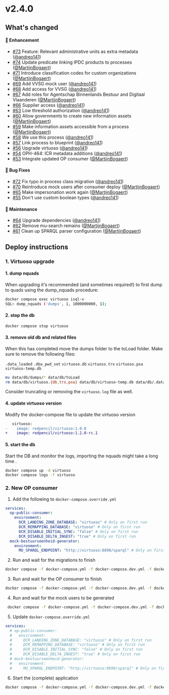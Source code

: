 # v2.4.0 
## What's changed

#### :rocket: Enhancement

- [#73](https://github.com/lblod/app-openproceshuis/pull/73) Feature: Relevant administrative units as extra metadata ([@andreo141](https://github.com/andreo141))
- [#74](https://github.com/lblod/app-openproceshuis/pull/74) Update predicate linking IPDC products to processes ([@MartijnBogaert](https://github.com/MartijnBogaert))
- [#71](https://github.com/lblod/app-openproceshuis/pull/71) Introduce classification codes for custom organizations ([@MartijnBogaert](https://github.com/MartijnBogaert))
- [#69](https://github.com/lblod/app-openproceshuis/pull/69) Add VVSG mock user ([@andreo141](https://github.com/andreo141))
- [#68](https://github.com/lblod/app-openproceshuis/pull/68) Add access for VVSG ([@andreo141](https://github.com/andreo141))
- [#67](https://github.com/lblod/app-openproceshuis/pull/67) Add roles for Agentschap Binnenlands Bestuur and Digitaal Vlaanderen ([@MartijnBogaert](https://github.com/MartijnBogaert))
- [#66](https://github.com/lblod/app-openproceshuis/pull/66) Supplier access ([@andreo141](https://github.com/andreo141))
- [#63](https://github.com/lblod/app-openproceshuis/pull/63) Low threshold authorization ([@andreo141](https://github.com/andreo141))
- [#60](https://github.com/lblod/app-openproceshuis/pull/60) Allow governments to create new information assets ([@MartijnBogaert](https://github.com/MartijnBogaert))
- [#59](https://github.com/lblod/app-openproceshuis/pull/59) Make information assets accessible from a process ([@MartijnBogaert](https://github.com/MartijnBogaert))
- [#58](https://github.com/lblod/app-openproceshuis/pull/58) We use this process ([@andreo141](https://github.com/andreo141))
- [#57](https://github.com/lblod/app-openproceshuis/pull/57) Link process to blueprint ([@andreo141](https://github.com/andreo141))
- [#56](https://github.com/lblod/app-openproceshuis/pull/56) Upgrade virtuoso ([@andreo141](https://github.com/andreo141))
- [#54](https://github.com/lblod/app-openproceshuis/pull/54) OPH-464: ICR metadata additions ([@andreo141](https://github.com/andreo141))
- [#53](https://github.com/lblod/app-openproceshuis/pull/53) Integrate updated OP consumer ([@MartijnBogaert](https://github.com/MartijnBogaert))

#### :bug: Bug Fixes

- [#72](https://github.com/lblod/app-openproceshuis/pull/72) Fix typo in process class migration ([@andreo141](https://github.com/andreo141))
- [#70](https://github.com/lblod/app-openproceshuis/pull/70) Reintroduce mock users after consumer deploy ([@MartijnBogaert](https://github.com/MartijnBogaert))
- [#65](https://github.com/lblod/app-openproceshuis/pull/65) Make impersonation work again ([@MartijnBogaert](https://github.com/MartijnBogaert))
- [#55](https://github.com/lblod/app-openproceshuis/pull/55) Don't use custom boolean types ([@andreo141](https://github.com/andreo141))

#### :wrench: Maintenance

- [#64](https://github.com/lblod/app-openproceshuis/pull/64) Upgrade dependencies ([@andreo141](https://github.com/andreo141))
- [#62](https://github.com/lblod/app-openproceshuis/pull/62) Remove mu-search remains ([@MartijnBogaert](https://github.com/MartijnBogaert))
- [#61](https://github.com/lblod/app-openproceshuis/pull/61) Clean up SPARQL parser configuration ([@MartijnBogaert](https://github.com/MartijnBogaert))

## Deploy instructions

### 1. Virtuoso upgrade

#### 1. dump nquads
When upgrading it's recommended (and sometimes required!) to first dump to quads using the dump_nquads procedure:

```sh
docker compose exec virtuoso isql-v
SQL> dump_nquads ('dumps', 1, 1000000000, 1);
```
#### 2. stop the db
```sh
docker compose stop virtuoso
```
#### 3. remove old db and related files
When this has completed move the dumps folder to the toLoad folder. Make sure to remove the following files:

`.data_loaded`
`.dba_pwd_set`
`virtuoso.db`
`virtuoso.trx`
`virtuoso.pxa`
`virtuoso-temp.db`
```sh
mv data/db/dumps/* data/db/toLoad
rm data/db/virtuoso.{db,trx,pxa} data/db/virtuoso-temp.db data/db/.data_loaded data/db/.dba_pwd_set
```
Consider truncating or removing the `virtuoso.log` file as well.

#### 4. update virtuoso version
Modify the docker-compose file to update the virtuoso version
```diff
   virtuoso:
-    image: redpencil/virtuoso:1.0.0
+    image: redpencil/virtuoso:1.2.0-rc.1
```
#### 5. start the db
Start the DB and monitor the logs, importing the nquads might take a long time .
```sh
docker compose up -d virtuoso
docker compose logs -f virtuoso
```

### 2. New OP consumer
1. Add the following to `docker-compose.override.yml`

```yml
services:
  op-public-consumer:
    environment:
      DCR_LANDING_ZONE_DATABASE: "virtuoso" # Only on first run
      DCR_REMAPPING_DATABASE: "virtuoso" # Only on first run
      DCR_DISABLE_INITIAL_SYNC: "false" # Only on first run
      DCR_DISABLE_DELTA_INGEST: "true" # Only on first run
  mock-bestuurseenheid-generator:
    environment:
      MU_SPARQL_ENDPOINT: "http://virtuoso:8890/sparql" # Only on first run
```

2. Run and wait for the migrations to finish

```bash
docker compose -f docker-compose.yml -f docker-compose.dev.yml -f docker-compose.override.yml up -d migrations
```

3. Run and wait for the OP consumer to finish

```bash
docker compose -f docker-compose.yml -f docker-compose.dev.yml -f docker-compose.override.yml up -d database op-public-consumer
```

4. Run and wait for the mock users to be generated

```bash
 docker compose -f docker-compose.yml -f docker-compose.dev.yml -f docker-compose.override.yml up -d mock-bestuurseenheid-generator
```

5. Update `docker-compose.override.yml`

```yml
services:
  # op-public-consumer:
  #   environment:
  #     DCR_LANDING_ZONE_DATABASE: "virtuoso" # Only on first run
  #     DCR_REMAPPING_DATABASE: "virtuoso" # Only on first run
  #     DCR_DISABLE_INITIAL_SYNC: "false" # Only on first run
  #     DCR_DISABLE_DELTA_INGEST: "true" # Only on first run
  # mock-bestuurseenheid-generator:
  #   environment:
  #     MU_SPARQL_ENDPOINT: "http://virtuoso:8890/sparql" # Only on first run
```

6. Start the (complete) application

```bash
docker compose -f docker-compose.yml -f docker-compose.dev.yml -f docker-compose.override.yml up -d
```
